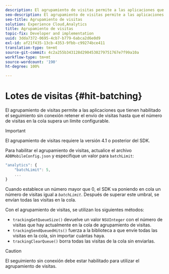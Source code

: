 ```yaml
---
description: El agrupamiento de visitas permite a las aplicaciones que tienen habilitado el seguimiento sin conexión retener el envío de visitas hasta que el número de visitas en la cola supera un límite configurable.
seo-description: El agrupamiento de visitas permite a las aplicaciones que tienen habilitado el seguimiento sin conexión retener el envío de visitas hasta que el número de visitas en la cola supera un límite configurable.
seo-title: Agrupamiento de visitas
solution: Experience Cloud,Analytics
title: Agrupamiento de visitas
topic-fix: Developer and implementation
uuid: 3dda7372-0695-4cb7-b779-6abca2d6e0d9
exl-id: af21f435-13cb-4353-9fbb-c99274bce411
translation-type: tm+mt
source-git-commit: 4c2a255b343128d2904530279751767e7f99a10a
workflow-type: tm+mt
source-wordcount: '190'
ht-degree: 100%

---
```


# Lotes de visitas {#hit-batching}

El agrupamiento de visitas permite a las aplicaciones que tienen habilitado el seguimiento sin conexión retener el envío de visitas hasta que el número de visitas en la cola supera un límite configurable.

>[!IMPORTANT]
>
>El agrupamiento de visitas requiere la versión 4.1 o posterior del SDK.

Para habilitar el agrupamiento de visitas, actualice el archivo `ADBMobileConfig.json` y especifique un valor para `batchLimit`:

```js
"analytics": {
    "batchLimit": 5,
    ...
}
```

Cuando establece un número mayor que 0, el SDK va poniendo en cola un número de visitas igual a *`batchLimit`*. Después de superar este umbral, se envían todas las visitas en la cola.

Con el agrupamiento de visitas, se utilizan los siguientes métodos:

* `trackingGetQueueSize()` devuelve un valor `NSUInteger` con el número de visitas que hay actualmente en la cola de agrupamiento de visitas.
* `trackingSendQueuedHits()` fuerza a la biblioteca a que envíe todas las visitas en la cola, sin importar cuántas haya.
* `trackingClearQueue()` borra todas las visitas de la cola sin enviarlas.

>[!CAUTION]
>
>El seguimiento sin conexión debe estar habilitado para utilizar el agrupamiento de visitas.
